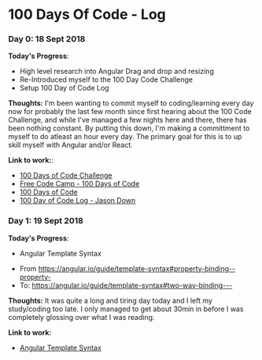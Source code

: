 # 100 Days Of Code - Log

### Day 0: 18 Sept 2018

**Today's Progress**: 
* High level research into Angular Drag and drop and resizing
* Re-Introduced myself to the 100 Day Code Challenge
* Setup 100 Day of Code Log

**Thoughts:** 
I'm been wanting to commit myself to coding/learning every day now for probably the last few month since first hearing about the 100 Code Challenge, and while I've managed a few nights here and there, there has been nothing constant.
By putting this down, I'm making a committment to myself to do atleast an hour every day.
The primary goal for this is to up skill myself with Angular and/or React.


**Link to work:**:
* [100 Days of Code Challenge](https://www.codingame.com/blog/100-days-of-code-challenge/)
* [Free Code Camp - 100 Days of Code](https://medium.freecodecamp.org/join-the-100daysofcode-556ddb4579e4)
* [100 Days of Code](https://www.100daysofcode.com/connect/)
* [100 Day of Code Log - Jason Down](https://github.com/jasondown/100-days-of-code/blob/master/log.md)


### Day 1: 19 Sept 2018
**Today's Progress**:
* Angular Template Syntax
- From https://angular.io/guide/template-syntax#property-binding--property-
- To: https://angular.io/guide/template-syntax#two-way-binding---

**Thoughts:**
It was quite a long and tiring day today and I left my study/coding too late.  I only managed to get about 30min in before I was completely glossing over what I was reading.


**Link to work:**
* [Angular Template Syntax](https://angular.io/guide/template-syntax)
